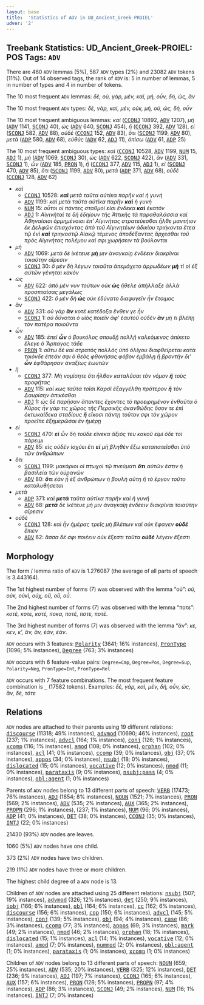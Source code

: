 ```yaml
---
layout: base
title:  'Statistics of ADV in UD_Ancient_Greek-PROIEL'
udver: '2'
---
```


## Treebank Statistics: UD_Ancient_Greek-PROIEL: POS Tags: `ADV`

There are 460 `ADV` lemmas (5%), 587 `ADV` types (2%) and 23082 `ADV` tokens (11%).
Out of 14 observed tags, the rank of `ADV` is: 5 in number of lemmas, 5 in number of types and 4 in number of tokens.

The 10 most frequent `ADV` lemmas: <em>δέ, οὐ, γάρ, μέν, καί, μή, οὖν, δή, ὡς, ἄν</em>

The 10 most frequent `ADV` types:  <em>δὲ, γὰρ, καὶ, μὲν, οὐκ, μὴ, οὐ, ὡς, δὴ, οὖν</em>

The 10 most frequent ambiguous lemmas: <em>καί</em> (<tt><a href="grc_proiel-pos-CCONJ.html">CCONJ</a></tt> 10892, <tt><a href="grc_proiel-pos-ADV.html">ADV</a></tt> 1207), <em>μή</em> (<tt><a href="grc_proiel-pos-ADV.html">ADV</a></tt> 1141, <tt><a href="grc_proiel-pos-SCONJ.html">SCONJ</a></tt> 40), <em>ὡς</em> (<tt><a href="grc_proiel-pos-ADV.html">ADV</a></tt> 640, <tt><a href="grc_proiel-pos-SCONJ.html">SCONJ</a></tt> 454), <em>ἤ</em> (<tt><a href="grc_proiel-pos-CCONJ.html">CCONJ</a></tt> 392, <tt><a href="grc_proiel-pos-ADV.html">ADV</a></tt> 128), <em>εἰ</em> (<tt><a href="grc_proiel-pos-SCONJ.html">SCONJ</a></tt> 582, <tt><a href="grc_proiel-pos-ADV.html">ADV</a></tt> 88), <em>οὐδέ</em> (<tt><a href="grc_proiel-pos-CCONJ.html">CCONJ</a></tt> 152, <tt><a href="grc_proiel-pos-ADV.html">ADV</a></tt> 83), <em>ὅτι</em> (<tt><a href="grc_proiel-pos-SCONJ.html">SCONJ</a></tt> 1199, <tt><a href="grc_proiel-pos-ADV.html">ADV</a></tt> 80), <em>μετά</em> (<tt><a href="grc_proiel-pos-ADP.html">ADP</a></tt> 580, <tt><a href="grc_proiel-pos-ADV.html">ADV</a></tt> 68), <em>εὐθύς</em> (<tt><a href="grc_proiel-pos-ADV.html">ADV</a></tt> 62, <tt><a href="grc_proiel-pos-ADJ.html">ADJ</a></tt> 11), <em>ὀπίσω</em> (<tt><a href="grc_proiel-pos-ADV.html">ADV</a></tt> 61, <tt><a href="grc_proiel-pos-ADP.html">ADP</a></tt> 25)

The 10 most frequent ambiguous types:  <em>καὶ</em> (<tt><a href="grc_proiel-pos-CCONJ.html">CCONJ</a></tt> 10528, <tt><a href="grc_proiel-pos-ADV.html">ADV</a></tt> 1199, <tt><a href="grc_proiel-pos-NUM.html">NUM</a></tt> 15, <tt><a href="grc_proiel-pos-ADJ.html">ADJ</a></tt> 1), <em>μὴ</em> (<tt><a href="grc_proiel-pos-ADV.html">ADV</a></tt> 1069, <tt><a href="grc_proiel-pos-SCONJ.html">SCONJ</a></tt> 30), <em>ὡς</em> (<tt><a href="grc_proiel-pos-ADV.html">ADV</a></tt> 622, <tt><a href="grc_proiel-pos-SCONJ.html">SCONJ</a></tt> 422), <em>ἂν</em> (<tt><a href="grc_proiel-pos-ADV.html">ADV</a></tt> 331, <tt><a href="grc_proiel-pos-SCONJ.html">SCONJ</a></tt> 1), <em>ὦν</em> (<tt><a href="grc_proiel-pos-ADV.html">ADV</a></tt> 185, <tt><a href="grc_proiel-pos-PRON.html">PRON</a></tt> 1), <em>ἢ</em> (<tt><a href="grc_proiel-pos-CCONJ.html">CCONJ</a></tt> 377, <tt><a href="grc_proiel-pos-ADV.html">ADV</a></tt> 115, <tt><a href="grc_proiel-pos-ADJ.html">ADJ</a></tt> 1), <em>εἰ</em> (<tt><a href="grc_proiel-pos-SCONJ.html">SCONJ</a></tt> 470, <tt><a href="grc_proiel-pos-ADV.html">ADV</a></tt> 85), <em>ὅτι</em> (<tt><a href="grc_proiel-pos-SCONJ.html">SCONJ</a></tt> 1199, <tt><a href="grc_proiel-pos-ADV.html">ADV</a></tt> 80), <em>μετὰ</em> (<tt><a href="grc_proiel-pos-ADP.html">ADP</a></tt> 371, <tt><a href="grc_proiel-pos-ADV.html">ADV</a></tt> 68), <em>οὐδὲ</em> (<tt><a href="grc_proiel-pos-CCONJ.html">CCONJ</a></tt> 128, <tt><a href="grc_proiel-pos-ADV.html">ADV</a></tt> 62)


* <em>καὶ</em>
  * <tt><a href="grc_proiel-pos-CCONJ.html">CCONJ</a></tt> 10528: <em><b>καὶ</b> μετὰ ταῦτα αὐτίκα παρῆν καὶ ἡ γυνή</em>
  * <tt><a href="grc_proiel-pos-ADV.html">ADV</a></tt> 1199: <em>καὶ μετὰ ταῦτα αὐτίκα παρῆν <b>καὶ</b> ἡ γυνή</em>
  * <tt><a href="grc_proiel-pos-NUM.html">NUM</a></tt> 15: <em>οὗτοι οἱ πάντες σταθμοί εἰσι ἕνδεκα <b>καὶ</b> ἑκατόν</em>
  * <tt><a href="grc_proiel-pos-ADJ.html">ADJ</a></tt> 1: <em>Αἰγινῆταί τε δὴ ἐδηίουν τῆς Ἀττικῆς τὰ παραθαλάσσια καὶ Ἀθηναίοισι ὁρμημένοισι ἐπ’ Αἰγινήτας στρατεύεσθαι ἦλθε μαντήιον ἐκ Δελφῶν ἐπισχόντας ἀπὸ τοῦ Αἰγινητέων ἀδικίου τριήκοντα ἔτεα τῷ ἑνὶ <b>καὶ</b> τριηκοστῷ Αἰακῷ τέμενος ἀποδέξαντας ἄρχεσθαι τοῦ πρὸς Αἰγινήτας πολέμου καί σφι χωρήσειν τὰ βούλονται</em>
* <em>μὴ</em>
  * <tt><a href="grc_proiel-pos-ADV.html">ADV</a></tt> 1069: <em>μετὰ δὲ ἱκέτευε <b>μὴ</b> μιν ἀναγκαίῃ ἐνδέειν διακρῖναι τοιαύτην αἵρεσιν</em>
  * <tt><a href="grc_proiel-pos-SCONJ.html">SCONJ</a></tt> 30: <em>ὃ μὲν δὴ λέγων τοιαῦτα ἀπεμάχετο ἀρρωδέων <b>μὴ</b> τί οἱ ἐξ αὐτῶν γένηται κακόν</em>
* <em>ὡς</em>
  * <tt><a href="grc_proiel-pos-ADV.html">ADV</a></tt> 622: <em>ἀπὸ μέν νυν τούτων οὐκ <b>ὡς</b> ἤθελε ἀπήλλαξε ἀλλὰ προσπταίσας μεγάλως</em>
  * <tt><a href="grc_proiel-pos-SCONJ.html">SCONJ</a></tt> 422: <em>ὃ μὲν δὴ <b>ὡς</b> οὐκ ἐδύνατο διαφυγεῖν ἦν ἕτοιμος</em>
* <em>ἂν</em>
  * <tt><a href="grc_proiel-pos-ADV.html">ADV</a></tt> 331: <em>οὐ γὰρ <b>ἂν</b> κοτὲ κατέδοξα ἔνθεν γε ἦν</em>
  * <tt><a href="grc_proiel-pos-SCONJ.html">SCONJ</a></tt> 1: <em>οὐ δύναται ὁ υἱὸς ποιεῖν ἀφ’ ἑαυτοῦ οὐδέν <b>ἂν</b> μή τι βλέπῃ τὸν πατέρα ποιοῦντα</em>
* <em>ὦν</em>
  * <tt><a href="grc_proiel-pos-ADV.html">ADV</a></tt> 185: <em>ἐπεὶ <b>ὦν</b> ὁ βουκόλος σπουδῇ πολλῇ καλεόμενος ἀπίκετο ἔλεγε ὁ Ἅρπαγος τάδε</em>
  * <tt><a href="grc_proiel-pos-PRON.html">PRON</a></tt> 1: <em>οὕτω δὲ καὶ στρατὸς πολλὸς ὑπὸ ὀλίγου διαφθείρεται κατὰ τοιόνδε ἐπεάν σφι ὁ θεὸς φθονήσας φόβον ἐμβάλῃ ἢ βροντήν δι’ <b>ὦν</b> ἐφθάρησαν ἀναξίως ἑωυτῶν</em>
* <em>ἢ</em>
  * <tt><a href="grc_proiel-pos-CCONJ.html">CCONJ</a></tt> 377: <em>Μὴ νομίσητε ὅτι ἦλθον καταλῦσαι τὸν νόμον <b>ἢ</b> τοὺς προφήτας</em>
  * <tt><a href="grc_proiel-pos-ADV.html">ADV</a></tt> 115: <em>καί κως ταῦτα τοῖσι Καρσὶ ἐξαγγέλθη πρότερον <b>ἢ</b> τὸν Δαυρίσην ἀπικέσθαι</em>
  * <tt><a href="grc_proiel-pos-ADJ.html">ADJ</a></tt> 1: <em>ὡς δὲ παρῆσαν ἅπαντες ἔχοντες τὸ προειρημένον ἐνθαῦτα ὁ Κῦρος ἦν γάρ τις χῶρος τῆς Περσικῆς ἀκανθώδης ὅσον τε ἐπὶ ὀκτωκαίδεκα σταδίους <b>ἢ</b> εἴκοσι πάντῃ τοῦτον σφι τὸν χῶρον προεῖπε ἐξημερῶσαι ἐν ἡμέρῃ</em>
* <em>εἰ</em>
  * <tt><a href="grc_proiel-pos-SCONJ.html">SCONJ</a></tt> 470: <em><b>εἰ</b> ὦν δὴ τοῦδε εἵνεκα ἄξιός τευ κακοῦ εἰμί ὅδε τοὶ πάρειμι</em>
  * <tt><a href="grc_proiel-pos-ADV.html">ADV</a></tt> 85: <em>εἰς οὐδὲν ἰσχύει ἔτι <b>εἰ</b> μὴ βληθὲν ἔξω καταπατεῖσθαι ὑπὸ τῶν ἀνθρώπων</em>
* <em>ὅτι</em>
  * <tt><a href="grc_proiel-pos-SCONJ.html">SCONJ</a></tt> 1199: <em>μακάριοι οἱ πτωχοὶ τῷ πνεύματι <b>ὅτι</b> αὐτῶν ἐστιν ἡ βασιλεία τῶν οὐρανῶν</em>
  * <tt><a href="grc_proiel-pos-ADV.html">ADV</a></tt> 80: <em><b>ὅτι</b> ἐὰν ᾖ ἐξ ἀνθρώπων ἡ βουλὴ αὕτη ἢ τὸ ἔργον τοῦτο καταλυθήσεται</em>
* <em>μετὰ</em>
  * <tt><a href="grc_proiel-pos-ADP.html">ADP</a></tt> 371: <em>καὶ <b>μετὰ</b> ταῦτα αὐτίκα παρῆν καὶ ἡ γυνή</em>
  * <tt><a href="grc_proiel-pos-ADV.html">ADV</a></tt> 68: <em><b>μετὰ</b> δὲ ἱκέτευε μὴ μιν ἀναγκαίῃ ἐνδέειν διακρῖναι τοιαύτην αἵρεσιν</em>
* <em>οὐδὲ</em>
  * <tt><a href="grc_proiel-pos-CCONJ.html">CCONJ</a></tt> 128: <em>καὶ ἦν ἡμέρας τρεῖς μὴ βλέπων καὶ οὐκ ἔφαγεν <b>οὐδὲ</b> ἔπιεν</em>
  * <tt><a href="grc_proiel-pos-ADV.html">ADV</a></tt> 62: <em>ἅσσα δέ σφι ποιέειν οὐκ ἔξεστι ταῦτα <b>οὐδὲ</b> λέγειν ἔξεστι</em>

## Morphology

The form / lemma ratio of `ADV` is 1.276087 (the average of all parts of speech is 3.443164).

The 1st highest number of forms (7) was observed with the lemma “οὐ”: <em>οὐ, οὐκ, οὐκὶ, οὐχ, οὒ, οὔ, οὗ</em>.

The 2nd highest number of forms (7) was observed with the lemma “ποτε”: <em>κοτέ, κοτε, κοτὲ, ποκα, ποτέ, ποτε, ποτὲ</em>.

The 3rd highest number of forms (7) was observed with the lemma “ἄν”: <em>κε, κεν, κ’, ἂν, ἄν, ἐάν, ἐὰν</em>.

`ADV` occurs with 3 features: <tt><a href="grc_proiel-feat-Polarity.html">Polarity</a></tt> (3641; 16% instances), <tt><a href="grc_proiel-feat-PronType.html">PronType</a></tt> (1096; 5% instances), <tt><a href="grc_proiel-feat-Degree.html">Degree</a></tt> (763; 3% instances)

`ADV` occurs with 6 feature-value pairs: `Degree=Cmp`, `Degree=Pos`, `Degree=Sup`, `Polarity=Neg`, `PronType=Int`, `PronType=Rel`

`ADV` occurs with 7 feature combinations.
The most frequent feature combination is `_` (17582 tokens).
Examples: <em>δὲ, γὰρ, καὶ, μὲν, δὴ, οὖν, ὡς, ἂν, δέ, τότε</em>


## Relations

`ADV` nodes are attached to their parents using 19 different relations: <tt><a href="grc_proiel-dep-discourse.html">discourse</a></tt> (11318; 49% instances), <tt><a href="grc_proiel-dep-advmod.html">advmod</a></tt> (10690; 46% instances), <tt><a href="grc_proiel-dep-root.html">root</a></tt> (237; 1% instances), <tt><a href="grc_proiel-dep-advcl.html">advcl</a></tt> (164; 1% instances), <tt><a href="grc_proiel-dep-conj.html">conj</a></tt> (126; 1% instances), <tt><a href="grc_proiel-dep-xcomp.html">xcomp</a></tt> (116; 1% instances), <tt><a href="grc_proiel-dep-amod.html">amod</a></tt> (108; 0% instances), <tt><a href="grc_proiel-dep-orphan.html">orphan</a></tt> (102; 0% instances), <tt><a href="grc_proiel-dep-acl.html">acl</a></tt> (41; 0% instances), <tt><a href="grc_proiel-dep-ccomp.html">ccomp</a></tt> (39; 0% instances), <tt><a href="grc_proiel-dep-obj.html">obj</a></tt> (37; 0% instances), <tt><a href="grc_proiel-dep-appos.html">appos</a></tt> (34; 0% instances), <tt><a href="grc_proiel-dep-nsubj.html">nsubj</a></tt> (18; 0% instances), <tt><a href="grc_proiel-dep-dislocated.html">dislocated</a></tt> (15; 0% instances), <tt><a href="grc_proiel-dep-vocative.html">vocative</a></tt> (12; 0% instances), <tt><a href="grc_proiel-dep-nmod.html">nmod</a></tt> (11; 0% instances), <tt><a href="grc_proiel-dep-parataxis.html">parataxis</a></tt> (9; 0% instances), <tt><a href="grc_proiel-dep-nsubj-pass.html">nsubj:pass</a></tt> (4; 0% instances), <tt><a href="grc_proiel-dep-obl-agent.html">obl:agent</a></tt> (1; 0% instances)

Parents of `ADV` nodes belong to 13 different parts of speech: <tt><a href="grc_proiel-pos-VERB.html">VERB</a></tt> (17473; 76% instances), <tt><a href="grc_proiel-pos-ADJ.html">ADJ</a></tt> (1854; 8% instances), <tt><a href="grc_proiel-pos-NOUN.html">NOUN</a></tt> (1521; 7% instances), <tt><a href="grc_proiel-pos-PRON.html">PRON</a></tt> (569; 2% instances), <tt><a href="grc_proiel-pos-ADV.html">ADV</a></tt> (535; 2% instances), <tt><a href="grc_proiel-pos-AUX.html">AUX</a></tt> (365; 2% instances), <tt><a href="grc_proiel-pos-PROPN.html">PROPN</a></tt> (296; 1% instances),  (237; 1% instances), <tt><a href="grc_proiel-pos-NUM.html">NUM</a></tt> (96; 0% instances), <tt><a href="grc_proiel-pos-ADP.html">ADP</a></tt> (41; 0% instances), <tt><a href="grc_proiel-pos-DET.html">DET</a></tt> (38; 0% instances), <tt><a href="grc_proiel-pos-CCONJ.html">CCONJ</a></tt> (35; 0% instances), <tt><a href="grc_proiel-pos-INTJ.html">INTJ</a></tt> (22; 0% instances)

21430 (93%) `ADV` nodes are leaves.

1060 (5%) `ADV` nodes have one child.

373 (2%) `ADV` nodes have two children.

219 (1%) `ADV` nodes have three or more children.

The highest child degree of a `ADV` node is 13.

Children of `ADV` nodes are attached using 25 different relations: <tt><a href="grc_proiel-dep-nsubj.html">nsubj</a></tt> (507; 19% instances), <tt><a href="grc_proiel-dep-advmod.html">advmod</a></tt> (326; 12% instances), <tt><a href="grc_proiel-dep-det.html">det</a></tt> (250; 9% instances), <tt><a href="grc_proiel-dep-iobj.html">iobj</a></tt> (166; 6% instances), <tt><a href="grc_proiel-dep-obl.html">obl</a></tt> (164; 6% instances), <tt><a href="grc_proiel-dep-cc.html">cc</a></tt> (162; 6% instances), <tt><a href="grc_proiel-dep-discourse.html">discourse</a></tt> (156; 6% instances), <tt><a href="grc_proiel-dep-cop.html">cop</a></tt> (150; 6% instances), <tt><a href="grc_proiel-dep-advcl.html">advcl</a></tt> (145; 5% instances), <tt><a href="grc_proiel-dep-conj.html">conj</a></tt> (139; 5% instances), <tt><a href="grc_proiel-dep-obj.html">obj</a></tt> (94; 4% instances), <tt><a href="grc_proiel-dep-case.html">case</a></tt> (86; 3% instances), <tt><a href="grc_proiel-dep-ccomp.html">ccomp</a></tt> (77; 3% instances), <tt><a href="grc_proiel-dep-appos.html">appos</a></tt> (69; 3% instances), <tt><a href="grc_proiel-dep-mark.html">mark</a></tt> (49; 2% instances), <tt><a href="grc_proiel-dep-nmod.html">nmod</a></tt> (46; 2% instances), <tt><a href="grc_proiel-dep-orphan.html">orphan</a></tt> (18; 1% instances), <tt><a href="grc_proiel-dep-dislocated.html">dislocated</a></tt> (15; 1% instances), <tt><a href="grc_proiel-dep-acl.html">acl</a></tt> (14; 1% instances), <tt><a href="grc_proiel-dep-vocative.html">vocative</a></tt> (12; 0% instances), <tt><a href="grc_proiel-dep-amod.html">amod</a></tt> (7; 0% instances), <tt><a href="grc_proiel-dep-nummod.html">nummod</a></tt> (2; 0% instances), <tt><a href="grc_proiel-dep-obl-agent.html">obl:agent</a></tt> (1; 0% instances), <tt><a href="grc_proiel-dep-parataxis.html">parataxis</a></tt> (1; 0% instances), <tt><a href="grc_proiel-dep-xcomp.html">xcomp</a></tt> (1; 0% instances)

Children of `ADV` nodes belong to 13 different parts of speech: <tt><a href="grc_proiel-pos-NOUN.html">NOUN</a></tt> (659; 25% instances), <tt><a href="grc_proiel-pos-ADV.html">ADV</a></tt> (535; 20% instances), <tt><a href="grc_proiel-pos-VERB.html">VERB</a></tt> (325; 12% instances), <tt><a href="grc_proiel-pos-DET.html">DET</a></tt> (236; 9% instances), <tt><a href="grc_proiel-pos-ADJ.html">ADJ</a></tt> (197; 7% instances), <tt><a href="grc_proiel-pos-CCONJ.html">CCONJ</a></tt> (165; 6% instances), <tt><a href="grc_proiel-pos-AUX.html">AUX</a></tt> (157; 6% instances), <tt><a href="grc_proiel-pos-PRON.html">PRON</a></tt> (128; 5% instances), <tt><a href="grc_proiel-pos-PROPN.html">PROPN</a></tt> (97; 4% instances), <tt><a href="grc_proiel-pos-ADP.html">ADP</a></tt> (86; 3% instances), <tt><a href="grc_proiel-pos-SCONJ.html">SCONJ</a></tt> (49; 2% instances), <tt><a href="grc_proiel-pos-NUM.html">NUM</a></tt> (16; 1% instances), <tt><a href="grc_proiel-pos-INTJ.html">INTJ</a></tt> (7; 0% instances)

